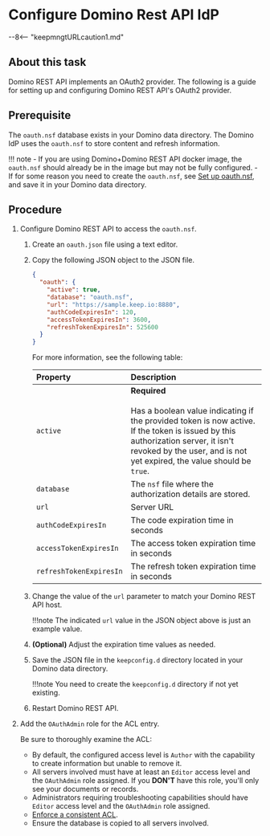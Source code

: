 # Configure Domino Rest API IdP

--8<-- "keepmngtURLcaution1.md"

## About this task

Domino REST API implements an OAuth2 provider. The following is a guide for setting up and configuring Domino REST API's OAuth2 provider.

## Prerequisite

The `oauth.nsf` database exists in your Domino data directory. The Domino IdP uses the `oauth.nsf` to store content and refresh information.

!!! note
      - If you are using Domino+Domino REST API docker image, the `oauth.nsf` should already be in the image but may not be fully configured. 
      - If for some reason you need to create the `oauth.nsf`, see [Set up oauth.nsf](../../howto/VoltMX/setupoauthnsf.md), and save it in your Domino data directory.


## Procedure

1. Configure Domino REST API to access the `oauth.nsf`.

    1. Create an `oauth.json` file using a text editor.
    2. Copy the following JSON object to the JSON file.

        ```json
        {
          "oauth": {
            "active": true,
            "database": "oauth.nsf",
            "url": "https://sample.keep.io:8880",
            "authCodeExpiresIn": 120,
            "accessTokenExpiresIn": 3600,
            "refreshTokenExpiresIn": 525600
          }
        }
        ```

        For more information, see the following table:

        |Property|Description|
        |:--------------------|:----|
        |`active`| **Required** <br><br>Has a boolean value indicating if the provided token is now active. If the token is issued by this authorization server, it isn't revoked by the user, and is not yet expired, the value should be `true`.|
        |`database`|The `nsf` file where the authorization details are stored.|
        |`url`|Server URL|
        |`authCodeExpiresIn`|The code expiration time in seconds|
        |`accessTokenExpiresIn`|The access token expiration time in seconds|
        |`refreshTokenExpiresIn`|The refresh token expiration time in seconds|

    3. Change the value of the `url` parameter to match your Domino REST API host.

        !!!note
            The indicated `url` value in the JSON object above is just an example value. 

    4. **(Optional)** Adjust the expiration time values as needed.
    5. Save the JSON file in the `keepconfig.d` directory located in your Domino data directory. 

        !!!note
            You need to create the `keepconfig.d` directory if not yet existing. 

    6. Restart Domino REST API.

2. Add the `OAuthAdmin` role for the ACL entry.

    Be sure to thoroughly examine the ACL:

    - By default, the configured access level is `Author` with the capability to create information but unable to remove it. 
    - All servers involved must have at least an `Editor` access level and the `OAuthAdmin` role assigned. If you **DON'T** have this role, you'll only see your documents or records.
    - Administrators requiring troubleshooting capabilities should have `Editor` access level and the `OAuthAdmin` role assigned. 
    - [Enforce a consistent ACL](https://help.hcltechsw.com/domino/14.0.0/admin/conf_enforcingaconsistentaccesscontrollist_t.html?hl=consistent%2Cacl).
    - Ensure the database is copied to all servers involved.








